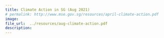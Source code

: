 ```yaml
---  
title: Climate Action in SG (Aug 2021)  
# permalink: http://www.mse.gov.sg/resources/april-climate-action.pdf
image:  
file_url:  ../resources/aug-climate-action.pdf
description:  
---  
```

